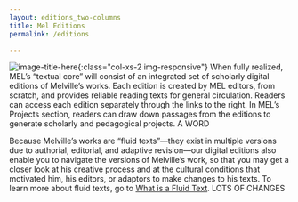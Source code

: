 ```yaml
---
layout: editions_two-columns
title: Mel Editions
permalink: /editions

---
```



![image-title-here](/images/editions_first_english_american_editions.jpg){:class="col-xs-2 img-responsive"} When fully realized, MEL’s “textual core” will consist of an integrated set of scholarly digital editions of Melville’s works.  Each edition is created by MEL editors, from scratch, and provides reliable reading texts for general circulation. Readers can access each edition separately through the links to the right. In MEL’s Projects section, readers can draw down passages from the editions to generate scholarly and pedagogical projects.  A WORD

Because Melville’s works are “fluid texts”—they exist in multiple versions due to authorial, editorial, and adaptive revision—our digital editions also enable you to navigate the versions of Melville’s work, so that you may get a closer look at his creative process and at the cultural conditions that motivated him, his editors, or adaptors to make changes to his texts.  To learn more about fluid texts, go to [What is a Fluid Text](/what-is-a-fluid-text.html). LOTS OF CHANGES
